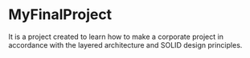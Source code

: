 # MyFinalProject

It is a project created to learn how to make a corporate project in accordance with the layered architecture and SOLID design principles.

